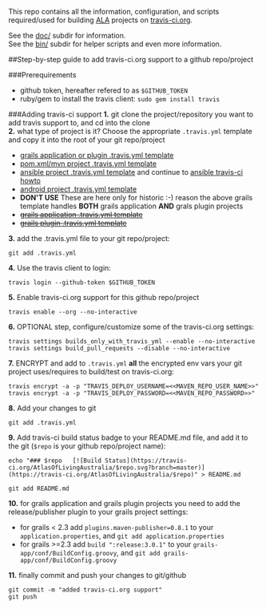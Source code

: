 This repo contains all the information, configuration, and scripts required/used for building [ALA](https://github.com/AtlasOfLivingAustralia) projects on [travis-ci.org](https://travis-ci.org).

See the [doc/](https://github.com/AtlasOfLivingAustralia/travis-build-configuration/tree/master/doc) subdir for information.  
See the [bin/](https://github.com/AtlasOfLivingAustralia/travis-build-configuration/tree/master/bin) subdir for helper scripts and even more information.

##Step-by-step guide to add travis-ci.org support to a github repo/project 

###Prerequirements
* github token, hereafter refered to as `$GITHUB_TOKEN`
* ruby/gem to install the travis client: `sudo gem install travis`

###Adding travis-ci support
**1.** git clone the project/repository you want to add travis support to, and cd into the clone  
**2.** what type of project is it? Choose the appropriate `.travis.yml` template and copy it into the root of your git repo/project
* [grails application or plugin .travis.yml template](https://github.com/AtlasOfLivingAustralia/travis-build-configuration/blob/master/templates/travis-grails-app-or-plugin_template.yml)
* [pom.xml/mvn project .travis.yml template](https://github.com/AtlasOfLivingAustralia/travis-build-configuration/blob/master/templates/travis-java_template.yml)
* [ansible project .travis.yml template](https://github.com/AtlasOfLivingAustralia/travis-build-configuration/blob/master/templates/travis-ansible_template.yml) and continue to [ansible travis-ci howto](https://github.com/AtlasOfLivingAustralia/travis-build-configuration/tree/master/doc/ansible-playbook-from-travis.md)
* [android project .travis.yml template](https://github.com/AtlasOfLivingAustralia/travis-build-configuration/blob/master/templates/travis-android_template.yml)
* **DON'T USE** These are here only for historic :-) reason the above grails template handles **BOTH** grails application **AND** grals plugin projects
 * ~~[grails application .travis.yml template](https://github.com/AtlasOfLivingAustralia/travis-build-configuration/blob/master/templates/travis-grails_template.yml)~~
 * ~~[grails plugin .travis.yml template](https://github.com/AtlasOfLivingAustralia/travis-build-configuration/blob/master/templates/travis-grails-plugin_template.yml)~~

**3.** add the .travis.yml file to your git repo/project:
```
git add .travis.yml
```
**4.** Use the travis client to login:  
```
travis login --github-token $GITHUB_TOKEN
```
**5.** Enable travis-ci.org support for this github repo/project  
```
travis enable --org --no-interactive
```
**6.** OPTIONAL step, configure/customize some of the travis-ci.org settings:
```
travis settings builds_only_with_travis_yml --enable --no-interactive
travis settings build_pull_requests --disable --no-interactive
```
**7.** ENCRYPT and add to `.travis.yml` **all** the encrypted env vars your git project uses/requires to build/test on travis-ci.org:
```
travis encrypt -a -p "TRAVIS_DEPLOY_USERNAME=<<MAVEN_REPO_USER_NAME>>"
travis encrypt -a -p "TRAVIS_DEPLOY_PASSWORD=<<MAVEN_REPO_PASSWORD>>"
```
**8.** Add your changes to git
```
git add .travis.yml
```
**9.** Add travis-ci build status badge to your README.md file, and add it to the git (`$repo` is your github repo/project name):
```
echo "### $repo   [![Build Status](https://travis-ci.org/AtlasOfLivingAustralia/$repo.svg?branch=master)](https://travis-ci.org/AtlasOfLivingAustralia/$repo)" > README.md

git add README.md
```
**10.** for grails application and grails plugin projects you need to add the release/publisher plugin to your grails project settings:
* for grails < 2.3 add `plugins.maven-publisher=0.8.1` to your `application.properties`, and `git add application.properties` 
* for grails >=2.3 add `build ":release:3.0.1"` to your `grails-app/conf/BuildConfig.groovy`, and `git add grails-app/conf/BuildConfig.groovy`

**11.** finally commit and push your changes to git/github
```
git commit -m "added travis-ci.org support"
git push
```
